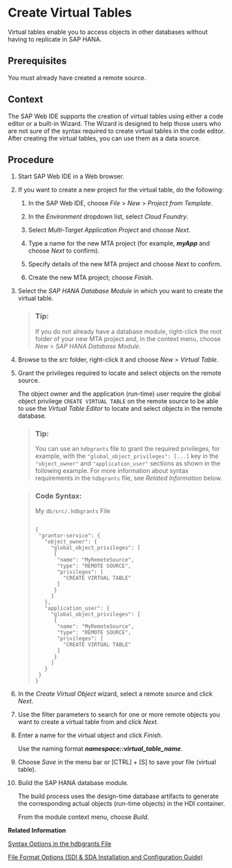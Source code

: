 <!-- loio00340d4ede0a43ceb0a67f36bbc46a3a -->

# Create Virtual Tables

Virtual tables enable you to access objects in other databases without having to replicate in SAP HANA.



<a name="loio00340d4ede0a43ceb0a67f36bbc46a3a__prereq_qrw_sym_bhb"/>

## Prerequisites

You must already have created a remote source.



## Context

The SAP Web IDE supports the creation of virtual tables using either a code editor or a built-in Wizard. The Wizard is designed to help those users who are not sure of the syntax required to create virtual tables in the code editor. After creating the virtual tables, you can use them as a data source.



## Procedure

1.  Start SAP Web IDE in a Web browser.

2.  If you want to create a new project for the virtual table, do the following:

    1.  In the SAP Web IDE, choose *File* \> *New* \> *Project from Template*.

    2.  In the *Environment* dropdown list, select *Cloud Foundry*.

    3.  Select *Multi-Target Application Project* and choose *Next*.

    4.  Type a name for the new MTA project \(for example, ***myApp*** and choose *Next* to confirm\).

    5.  Specify details of the new MTA project and choose *Next* to confirm.

    6.  Create the new MTA project; choose *Finish*.


3.  Select the *SAP HANA Database Module* in which you want to create the virtual table.

    > ### Tip:  
    > If you do not already have a database module, right-click the root folder of your new MTA project and, in the context menu, choose *New* \> *SAP HANA Database Module*.

4.  Browse to the *src* folder, right-click it and choose *New* \> *Virtual Table*.

5.  Grant the privileges required to locate and select objects on the remote source.

    The object owner and the application \(run-time\) user require the global object privilege `CREATE VIRTUAL TABLE` on the remote source to be able to use the *Virtual Table Editor* to locate and select objects in the remote database.

    > ### Tip:  
    > You can use an `hdbgrants` file to grant the required privileges, for example, with the `"global_object_privileges": [...]` key in the `"object_owner"` and `"application_user"` sections as shown in the following example. For more information about syntax requirements in the `hdbgrants` file, see *Related Information* below.

    > ### Code Syntax:  
    > My `db/src/.hdbgrants` File
    > 
    > ```
    > 
    > {
    >  "grantor-service": {
    >    "object_owner": { 
    >      "global_object_privileges": [ 
    >       { 
    >        "name": "MyRemoteSource",  
    >        "type": "REMOTE SOURCE",  
    >        "privileges": [  
    >          "CREATE VIRTUAL TABLE"  
    >        ] 
    >       } 
    >      ]  
    >    }, 
    >    "application_user": { 
    >      "global_object_privileges": [ 
    >       { 
    >        "name": "MyRemoteSource",  
    >        "type": "REMOTE SOURCE",  
    >        "privileges": [  
    >          "CREATE VIRTUAL TABLE"  
    >        ] 
    >       } 
    >      ]  
    >    }
    >  }
    > }
    > ```

6.  In the *Create Virtual Object* wizard, select a remote source and click *Next*.

7.  Use the filter parameters to search for one or more remote objects you want to create a virtual table from and click *Next*.

8.  Enter a name for the virtual object and click *Finish*.

    Use the naming format ***namespace::virtual\_table\_name***.

9.  Choose *Save* in the menu bar or  [CTRL\] + [S\]  to save your file \(virtual table\).

10. Build the SAP HANA database module.

    The build process uses the design-time database artifacts to generate the corresponding actual objects \(run-time objects\) in the HDI container.

    From the module context menu, choose *Build*.


**Related Information**  


[Syntax Options in the hdbgrants File](syntax-options-in-the-hdbgrants-file-f49c1f5.md "Assign the privileges required by users to access objects in the target schema.")

[File Format Options \(SDI & SDA Installation and Configuration Guide\)](https://help.sap.com/docs/HANA_SMART_DATA_INTEGRATION/7952ef28a6914997abc01745fef1b607/ae74d5b5e01c4393bc2c2ade0b3826bd.html)

